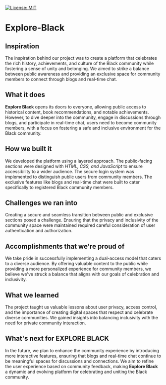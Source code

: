 [![License: MIT](https://img.shields.io/badge/License-MIT-yellow.svg)](https://opensource.org/licenses/MIT)


# Explore-Black
## Inspiration

The inspiration behind our project was to create a platform that celebrates the rich history, achievements, and culture of the Black community while fostering a sense of unity and belonging. We aimed to strike a balance between public awareness and providing an exclusive space for community members to connect through blogs and real-time chat.

## What it does

**Explore Black** opens its doors to everyone, allowing public access to historical content, book recommendations, and notable achievements. However, to dive deeper into the community, engage in discussions through blogs, and participate in real-time chat, users need to become community members, with a focus on fostering a safe and inclusive environment for the Black community.

## How we built it

We developed the platform using a layered approach. The public-facing sections were designed with *HTML, CSS, and JavaScript* to ensure accessibility to a wider audience. The secure login system was implemented to distinguish public users from community members. The exclusive features like blogs and real-time chat were built to cater specifically to registered Black community members.

## Challenges we ran into

Creating a secure and seamless transition between public and exclusive sections posed a challenge. Ensuring that the privacy and inclusivity of the community space were maintained required careful consideration of user authentication and authorization.

## Accomplishments that we're proud of

We take pride in successfully implementing a dual-access model that caters to a diverse audience. By offering valuable content to the public while providing a more personalized experience for community members, we believe we've struck a balance that aligns with our goals of celebration and inclusivity.

## What we learned

The project taught us valuable lessons about user privacy, access control, and the importance of creating digital spaces that respect and celebrate diverse communities. We gained insights into balancing inclusivity with the need for private community interaction.

## What's next for EXPLORE BLACK

In the future, we plan to enhance the community experience by introducing more interactive features, ensuring that blogs and real-time chat continue to be meaningful spaces for discussions and connections. We aim to refine the user experience based on community feedback, making **Explore Black** a dynamic and evolving platform for celebrating and uniting the Black community.

